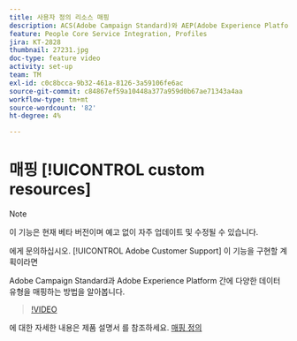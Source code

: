 ```yaml
---
title: 사용자 정의 리소스 매핑
description: ACS(Adobe Campaign Standard)와 AEP(Adobe Experience Platform) 간에 다양한 데이터 유형을 매핑하는 방법을 알아봅니다
feature: People Core Service Integration, Profiles
jira: KT-2828
thumbnail: 27231.jpg
doc-type: feature video
activity: set-up
team: TM
exl-id: c0c8bcca-9b32-461a-8126-3a59106fe6ac
source-git-commit: c84867ef59a10448a377a959d0b67ae71343a4aa
workflow-type: tm+mt
source-wordcount: '82'
ht-degree: 4%

---
```


# 매핑 [!UICONTROL custom resources]

>[!NOTE]
>
>이 기능은 현재 베타 버전이며 예고 없이 자주 업데이트 및 수정될 수 있습니다.
>
>에게 문의하십시오. [!UICONTROL Adobe Customer Support] 이 기능을 구현할 계획이라면

Adobe Campaign Standard과 Adobe Experience Platform 간에 다양한 데이터 유형을 매핑하는 방법을 알아봅니다.

>[!VIDEO](https://video.tv.adobe.com/v/27231?quality=12&learn=on)

에 대한 자세한 내용은 제품 설명서 를 참조하세요. [매핑 정의](https://experienceleague.adobe.com/docs/campaign-standard/using/integrating-with-adobe-cloud/adobe-experience-platform/data-connector/aep-mapping-definition.html)
